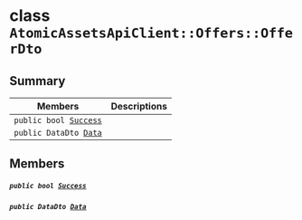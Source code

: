 # class `AtomicAssetsApiClient::Offers::OfferDto` 

## Summary

 Members                                | Descriptions                                
----------------------------------------|---------------------------------------------
`public bool `[`Success`](#class_atomic_assets_api_client_1_1_offers_1_1_offer_dto_1a506fb037fbb6bfe8f254c021a2c3cfac) | 
`public DataDto `[`Data`](#class_atomic_assets_api_client_1_1_offers_1_1_offer_dto_1a65c0779654774581967081cf3136bd84) | 

## Members

##### `public bool `[`Success`](#class_atomic_assets_api_client_1_1_offers_1_1_offer_dto_1a506fb037fbb6bfe8f254c021a2c3cfac) 

##### `public DataDto `[`Data`](#class_atomic_assets_api_client_1_1_offers_1_1_offer_dto_1a65c0779654774581967081cf3136bd84) 

